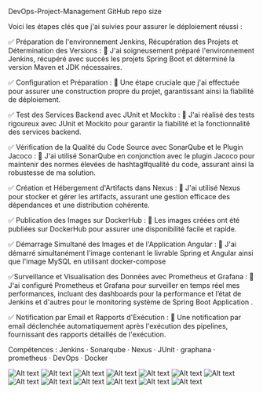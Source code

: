 DevOps-Project-Management
GitHub repo size

Voici les étapes clés que j'ai suivies pour assurer le déploiement réussi :

✅ Préparation de l'environnement Jenkins, Récupération des Projets et Détermination des Versions : 🎯 J'ai soigneusement préparé l'environnement Jenkins, récupéré avec succès les projets Spring Boot et déterminé la version Maven et JDK nécessaires.

✅ Configuration et Préparation : 🎯 Une étape cruciale que j'ai effectuée pour assurer une construction propre du projet, garantissant ainsi la fiabilité de déploiement.

✅ Test des Services Backend avec JUnit et Mockito : 🎯 J'ai réalisé des tests rigoureux avec JUnit et Mockito pour garantir la fiabilité et la fonctionnalité des services backend.

✅ Vérification de la Qualité du Code Source avec SonarQube et le Plugin Jacoco : 🎯 J'ai utilisé SonarQube en conjonction avec le plugin Jacoco pour maintenir des normes élevées de hashtag#qualité du code, assurant ainsi la robustesse de ma solution.

✅ Création et Hébergement d'Artifacts dans Nexus : 🎯 J'ai utilisé Nexus pour stocker et gérer les artifacts, assurant une gestion efficace des dépendances et une distribution cohérente.

✅ Publication des Images sur DockerHub : 🎯 Les images créées ont été publiées sur DockerHub pour assurer une disponibilité facile et rapide.

✅ Démarrage Simultané des Images et de l'Application Angular : 🎯 J'ai démarré simultanément l'image contenant le livrable Spring et Angular ainsi que l'image MySQL en utilisant docker-compose

✅Surveillance et Visualisation des Données avec Prometheus et Grafana : 🎯 J'ai configuré Prometheus et Grafana pour surveiller en temps réel mes performances, incluant des dashboards pour la performance et l’état de Jenkins et d'autres pour le monitoring système de Spring Boot Application .

✅ Notification par Email et Rapports d'Exécution : 🎯 Une notification par email déclenchée automatiquement après l'exécution des pipelines, fournissant des rapports détaillés de l'exécution.

Compétences : Jenkins · Sonarqube · Nexus · JUnit · graphana · prometheus · DevOps · Docker

![Alt text](./image.png)
![Alt text](./jenkins.png)
![Alt text](./sonar.png)
![Alt text](./pipline.png)
![Alt text](./nexus.png)
![Alt text](./jacocoSuccess.png)
![Alt text](./JacocoCoveregereport.png)
![Alt text](./jaCoCo.png)
![Alt text](./JacocoCoveregereportt.png)
![Alt text](./dockerhub.png)
![Alt text](./prometheus.png)
![Alt text](./grafana.png)
![Alt text](./vagrant.png)








